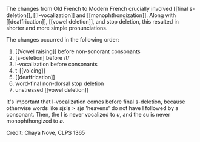 The changes from Old French to Modern French crucially involved [[final s-deletion]],  [[l-vocalization]] and [[monophthongization]].  Along with [[deaffrication]], [[vowel deletion]], and stop deletion, this resulted in shorter and more simple pronunciations.

The changes occurred in the following order:

1. [[Vowel raising]] before non-sonorant consonants
2. [s-deletion] before /t/
3. l-vocalization before consonants
4. t-[[voicing]]
5. [[deaffrication]]
6. word-final non-dorsal stop deletion
7. unstressed [[vowel deletion]]

It's important that l-vocalization comes before final s-deletion, because otherwise words like sjɛls > sjø 'heavens' do not have l followed by a consonant. Then, the l is never vocalized to *u*, and the ɛu is never monophthongized to *ø*.


Credit: Chaya Nove, CLPS 1365

